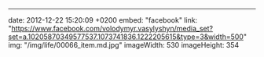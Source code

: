 ---
date: 2012-12-22 15:20:09 +0200
embed: "facebook"
link: "https://www.facebook.com/volodymyr.vasylyshyn/media_set?set=a.10205870349577537.1073741836.1222205615&type=3&width=500"
img: "/img/life/00066_item.md.jpg"
imageWidth: 530
imageHeight: 354
